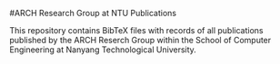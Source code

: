 #ARCH Research Group at NTU Publications

This repository contains BibTeX files with records of all publications published by the ARCH Reserch Group within the School of Computer Engineering at Nanyang Technological University.
